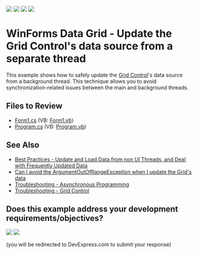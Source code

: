 <!-- default badges list -->
![](https://img.shields.io/endpoint?url=https://codecentral.devexpress.com/api/v1/VersionRange/128632656/13.1.4%2B)
[![](https://img.shields.io/badge/Open_in_DevExpress_Support_Center-FF7200?style=flat-square&logo=DevExpress&logoColor=white)](https://supportcenter.devexpress.com/ticket/details/E813)
[![](https://img.shields.io/badge/📖_How_to_use_DevExpress_Examples-e9f6fc?style=flat-square)](https://docs.devexpress.com/GeneralInformation/403183)
[![](https://img.shields.io/badge/💬_Leave_Feedback-feecdd?style=flat-square)](#does-this-example-address-your-development-requirementsobjectives)
<!-- default badges end -->
# WinForms Data Grid - Update the Grid Control's data source from a separate thread

This example shows how to safely update the [Grid Control](https://docs.devexpress.com/WindowsForms/DevExpress.XtraGrid.GridControl)'s data source from a background thread. This technique allows you to avoid synchronization-related issues between the main and background threads.


<!-- default file list -->
## Files to Review

* [Form1.cs](./CS/Thread/Form1.cs) (VB: [Form1.vb](./VB/Thread/Form1.vb))
* [Program.cs](./CS/Thread/Program.cs) (VB: [Program.vb](./VB/Thread/Program.vb))
<!-- default file list end -->

## See Also
- [Best Practices - Update and Load Data from non UI Threads, and Deal with Frequently Updated Data](https://go.devexpress.com/CheatSheets_WinForms_Examples_T947915.aspx)
- [Can I avoid the ArgumentOutOfRangeException when I update the Grid's data](https://www.devexpress.com/Support/Center/p/AK2981)
- [Troubleshooting - Asynchronous Programming](https://go.devexpress.com/CheatSheets_WinForms_Examples_T964838.aspx)
- [Troubleshooting - Grid Control](https://go.devexpress.com/CheatSheets_WinForms_Examples_T934742.aspx)
<!-- feedback -->
## Does this example address your development requirements/objectives?

[<img src="https://www.devexpress.com/support/examples/i/yes-button.svg"/>](https://www.devexpress.com/support/examples/survey.xml?utm_source=github&utm_campaign=winforms-grid-update-datasource-from-separate-thread&~~~was_helpful=yes) [<img src="https://www.devexpress.com/support/examples/i/no-button.svg"/>](https://www.devexpress.com/support/examples/survey.xml?utm_source=github&utm_campaign=winforms-grid-update-datasource-from-separate-thread&~~~was_helpful=no)

(you will be redirected to DevExpress.com to submit your response)
<!-- feedback end -->
